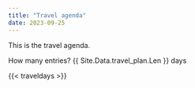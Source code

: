 ```yaml
---
title: "Travel agenda"
date: 2023-09-25
---
```


This is the travel agenda.

How many entries? {{ Site.Data.travel_plan.Len }} days

{{< traveldays >}}